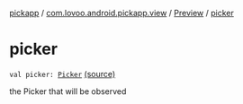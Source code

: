 [pickapp](../../index.md) / [com.lovoo.android.pickapp.view](../index.md) / [Preview](index.md) / [picker](./picker.md)

# picker

`val picker: `[`Picker`](../../com.lovoo.android.pickapp.model/-picker/index.md) [(source)](https://github.com/lovoo/android-pickpic/blob/master/pickapp/pickapp/src/main/kotlin/com/lovoo/android/pickapp/view/Preview.kt#L38)

the Picker that will be observed

